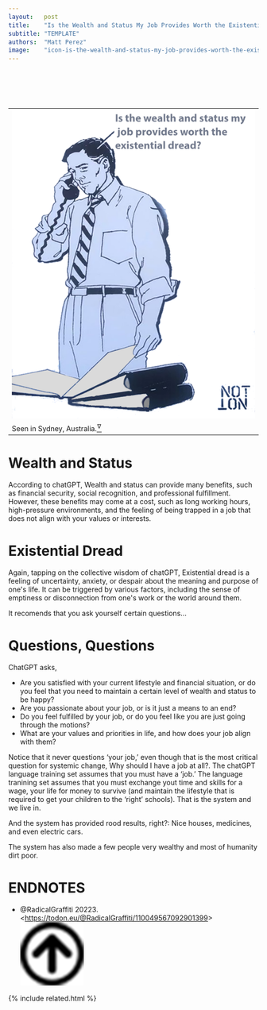 ```yaml
---
layout:   post
title:    "Is the Wealth and Status My Job Provides Worth the Existential Dread?"
subtitle: "TEMPLATE"
authors:  "Matt Perez"
image:    "icon-is-the-wealth-and-status-my-job-provides-worth-the-existential-dread.svg"
---
```


<div style="display:none;">
 <p>Is it? Wealth and status in exchange for a stressful life?</p>
</div>

<h1>&nbsp;</h1>
 <div class="_center">
  <table style="">
   <tr>
    <td>
     <img 
      src="/assets/img/pic-is-the-wealth-and-status-my-job-provides-worth-the-existential-dread.svg"
      alt="">
    </td>
   </tr>
   <tr>
    <td class="_center">
     Seen in Sydney, Australia.<a href="#en01"><sup id="bm01">&hairsp;&nabla;&hairsp;</sup></a>
    </td>
   </tr>
  </table>
 </div>

<h1>Wealth and Status</h1>
 <p>According to chatGPT, <span class="_quotespan">Wealth and status can provide many benefits, such as financial security, social recognition, and professional fulfillment. However, these benefits may come at a cost, such as long working hours, high-pressure environments, and the feeling of being trapped in a job that does not align with your values or interests.<span></p>

<h1>Existential Dread</h1>
 <p>Again, tapping on the collective wisdom of chatGPT, <span class="_quotespan">Existential dread is a feeling of uncertainty, anxiety, or despair about the meaning and purpose of one's life. It can be triggered by various factors, including the sense of emptiness or disconnection from one's work or the world around them.</p>
 <p>It recomends that you ask yourself certain questions&hellip;</p>

<h1>Questions, Questions</h1>
 <p>ChatGPT asks,</p>
  <ul>
   <li>Are you satisfied with your current lifestyle and financial situation, or do you feel that you need to maintain a certain level of wealth and status to be happy?</li>
   <li>Are you passionate about your job, or is it just a means to an end?</li>
   <li>Do you feel fulfilled by your job, or do you feel like you are just going through the motions?</li>
   <li>What are your values and priorities in life, and how does your job align with them?</li>
  </ul>
 <p>Notice that it never questions &lsquo;your job,&rsquo; even though that is the most critical question for systemic change, <span class="_quotespan">Why should I have a job at all?</span>. The chatGPT language training set assumes that you must have a &lsquo;job.&rsquo; The language tranining set assumes that you must exchange yout time and skills for a wage, your life for money to survive (and maintain the lifestyle that is required to get your children to the &lsquo;right&rsquo; schools). That is the system and we live in.</p>
 <p>And the system has provided rood results, right?: Nice houses, medicines, and even electric cars.</p>
 <p>The system has also made a few people very wealthy and most of humanity dirt poor.</p>
 <p>

<h1 class="_section">ENDNOTES</h1>
 <ul>
  <li id="en01">
   <p class="_list-item">
    @RadicalGraffiti
    20223.
    &lt;<a href="https://todon.eu/@RadicalGraffiti/110049567092901399" target="_blank">https://todon.eu/@RadicalGraffiti/110049567092901399</a>&gt;
    <a class="_uparrow" href="#bm01"><img src="/assets/img/arrow-up-icon.png"></a>
   </p>
  </li>
 </ul>

{% include related.html %}